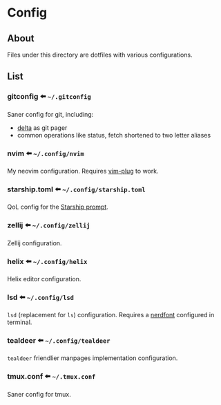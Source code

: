 # Config

## About

Files under this directory are dotfiles with various configurations.

## List

### gitconfig :arrow_left: `~/.gitconfig`

Saner config for git, including:

- [delta](https://github.com/dandavison/delta) as git pager
- common operations like status, fetch shortened to two letter aliases

### nvim :arrow_left: `~/.config/nvim`

My neovim configuration. Requires [vim-plug](https://github.com/junegunn/vim-plug) to work.

### starship.toml :arrow_left: `~/.config/starship.toml`

QoL config for the [Starship prompt](https://starship.rs/).

### zellij :arrow_left: `~/.config/zellij`

Zellij configuration.

### helix :arrow_left: `~/.config/helix`

Helix editor configuration.

### lsd :arrow_left: `~/.config/lsd`

`lsd` (replacement for `ls`) configuration. Requires a [nerdfont](https://www.nerdfonts.com/) configured in terminal.

### tealdeer :arrow_left: `~/.config/tealdeer`

`tealdeer` friendlier manpages implementation configuration.

### tmux.conf :arrow_left: `~/.tmux.conf`

Saner config for tmux.
